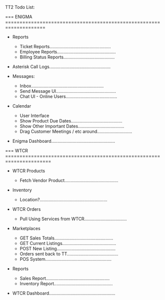 TT2 Todo List:

=== ENIGMA ====================================================================
- Reports 
    - Ticket Reports.................................................
    - Employee Reports...............................................
    - Billing Status Reports.........................................
- Asterisk Call Logs.................................................
- Messages:
    - Inbox..........................................................
    - Send Message UI................................................
    - Chat UI - Online Users.........................................
- Calendar 
    - User Interface
    - Show Product Due Dates.........................................
    - Show Other Important Dates.....................................
    - Drag Customer Meetings / etc around............................

- Enigma Dashboard...................................................

=== WTCR ======================================================================    
- WTCR Products
    - Fetch Vendor Product...........................................
- Inventory 
    - Location?......................................................
- WTCR Orders
    - Pull Using Services from WTCR..................................   
- Marketplaces
    - GET Sales Totals...............................................
    - GET Current Listings...........................................
    - POST New Listing...............................................
    - Orders sent back to TT.........................................
    - POS System.....................................................
- Reports
    - Sales Report................................................... 
    - Inventory Report...............................................
    
- WTCR Dashboard.....................................................
